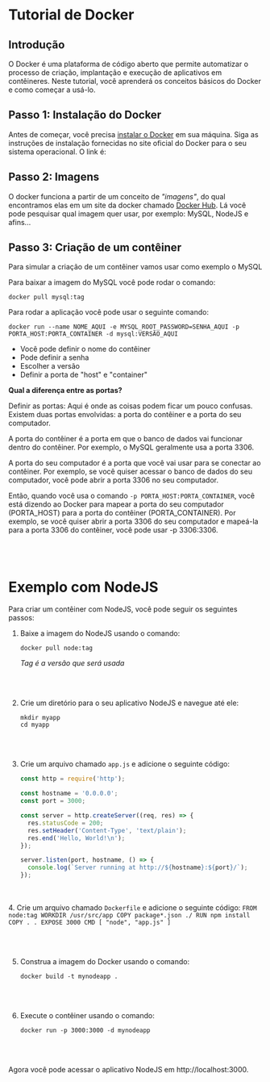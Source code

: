 # Tutorial de Docker

## Introdução

O Docker é uma plataforma de código aberto que permite automatizar o processo de criação, implantação e execução de aplicativos em contêineres. Neste tutorial, você aprenderá os conceitos básicos do Docker e como começar a usá-lo.

## Passo 1: Instalação do Docker

Antes de começar, você precisa [instalar o Docker](https://www.docker.com) em sua máquina. Siga as instruções de instalação fornecidas no site oficial do Docker para o seu sistema operacional.
O link é: 

## Passo 2: Imagens

O docker funciona a partir de um conceito de *"imagens"*, do qual encontramos elas em um site da docker chamado [Docker Hub](https://www.docker.com). Lá você pode pesquisar qual imagem quer usar, por exemplo: MySQL, NodeJS e afins...

## Passo 3: Criação de um contêiner


Para simular a criação de um contêiner vamos usar como exemplo o MySQL

Para baixar a imagem do MySQL você pode rodar o comando:

`docker pull mysql:tag`

Para rodar a aplicação você pode usar o seguinte comando:

`docker run --name NOME_AQUI -e MYSQL_ROOT_PASSWORD=SENHA_AQUI -p PORTA_HOST:PORTA_CONTAINER -d mysql:VERSÃO_AQUI`

- Você pode definir o nome do contêiner 
- Pode definir a senha
- Escolher a versão 
- Definir a porta de "host" e "container"

**Qual a diferença entre as portas?**


Definir as portas: Aqui é onde as coisas podem ficar um pouco confusas. Existem duas portas envolvidas: a porta do contêiner e a porta do seu computador.

A porta do contêiner é a porta em que o banco de dados vai funcionar dentro do contêiner. Por exemplo, o MySQL geralmente usa a porta 3306.

A porta do seu computador é a porta que você vai usar para se conectar ao contêiner. Por exemplo, se você quiser acessar o banco de dados do seu computador, você pode abrir a porta 3306 no seu computador.

Então, quando você usa o comando `-p PORTA_HOST:PORTA_CONTAINER`, você está dizendo ao Docker para mapear a porta do seu computador (PORTA_HOST) para a porta do contêiner (PORTA_CONTAINER). Por exemplo, se você quiser abrir a porta 3306 do seu computador e mapeá-la para a porta 3306 do contêiner, você pode usar -p 3306:3306.

<br></br>

# Exemplo com NodeJS


Para criar um contêiner com NodeJS, você pode seguir os seguintes passos:

1. Baixe a imagem do NodeJS usando o comando:
    ```
    docker pull node:tag
    ```
    *Tag é a versão que será usada*
    
<br></br>

2. Crie um diretório para o seu aplicativo NodeJS e navegue até ele:
    ```
    mkdir myapp
    cd myapp
    ```
<br></br>

3. Crie um arquivo chamado `app.js` e adicione o seguinte código:
    ```javascript
    const http = require('http');

    const hostname = '0.0.0.0';
    const port = 3000;

    const server = http.createServer((req, res) => {
      res.statusCode = 200;
      res.setHeader('Content-Type', 'text/plain');
      res.end('Hello, World!\n');
    });

    server.listen(port, hostname, () => {
      console.log(`Server running at http://${hostname}:${port}/`);
    });
    ```
<br></br>
4. Crie um arquivo chamado `Dockerfile` e adicione o seguinte código:
    ```
    FROM node:tag
    WORKDIR /usr/src/app
    COPY package*.json ./
    RUN npm install
    COPY . .
    EXPOSE 3000
    CMD [ "node", "app.js" ]
    ```

<br></br>

5. Construa a imagem do Docker usando o comando:
    ```
    docker build -t mynodeapp .
    ```

<br></br>

6. Execute o contêiner usando o comando:
    ```
    docker run -p 3000:3000 -d mynodeapp
    ```

<br></br>

Agora você pode acessar o aplicativo NodeJS em http://localhost:3000.